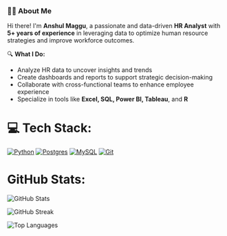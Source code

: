 ### 👩‍💼 About Me

Hi there! I'm **Anshul Maggu**, a passionate and data-driven **HR Analyst** with **5+ years of experience** in leveraging data to optimize human resource strategies and improve workforce outcomes.

🔍 **What I Do:**
- Analyze HR data to uncover insights and trends  
- Create dashboards and reports to support strategic decision-making  
- Collaborate with cross-functional teams to enhance employee experience  
- Specialize in tools like **Excel, SQL, Power BI, Tableau**, and **R**

# 💻 Tech Stack:
[![Python](https://img.shields.io/badge/Python-3776AB?style=for-the-badge&logo=python&logoColor=white)](https://www.python.org/)
[![Postgres](https://img.shields.io/badge/Postgres-4169E1?style=for-the-badge&logo=postgresql&logoColor=white)](https://www.postgresql.org/)
[![MySQL](https://img.shields.io/badge/MySQL-005C84?style=for-the-badge&logo=mysql&logoColor=white)](https://www.mysql.com/)
[![Git](https://img.shields.io/badge/Git-F05032?style=for-the-badge&logo=git&logoColor=white)](https://git-scm.com/)



# GitHub Stats:
![GitHub Stats](https://github-readme-stats.vercel.app/api?username=eranshulmaggu&show_icons=true&theme=tokyonight)


![GitHub Streak](https://streak-stats.demolab.com/?user=eranshulmaggu&theme=tokyonight)

![Top Languages](https://github-readme-stats.vercel.app/api/top-langs/?username=eranshulmaggu&layout=compact&theme=tokyonight)
